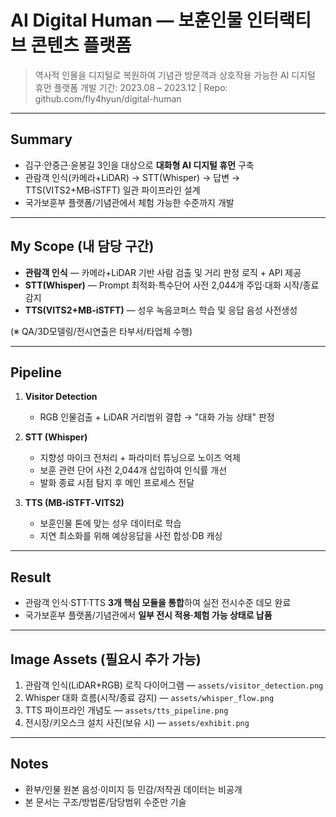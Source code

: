 # AI Digital Human — 보훈인물 인터랙티브 콘텐츠 플랫폼

> 역사적 인물을 디지털로 복원하여 기념관 방문객과 상호작용 가능한 AI 디지털 휴먼 플랫폼 개발
> 기간: 2023.08 – 2023.12 | Repo: github.com/fly4hyun/digital-human

---

## Summary

* 김구·안중근·윤봉길 3인을 대상으로 **대화형 AI 디지털 휴먼** 구축
* 관람객 인식(카메라+LiDAR) → STT(Whisper) → 답변 → TTS(VITS2+MB‑iSTFT) 일관 파이프라인 설계
* 국가보훈부 플랫폼/기념관에서 체험 가능한 수준까지 개발

---

## My Scope (내 담당 구간)

* **관람객 인식** — 카메라+LiDAR 기반 사람 검출 및 거리 판정 로직 + API 제공
* **STT(Whisper)** — Prompt 최적화·특수단어 사전 2,044개 주입·대화 시작/종료 감지
* **TTS(VITS2+MB‑iSTFT)** — 성우 녹음코퍼스 학습 및 응답 음성 사전생성

(※ QA/3D모델링/전시연출은 타부서/타업체 수행)

---

## Pipeline

1. **Visitor Detection**

   * RGB 인물검출 + LiDAR 거리범위 결합 → "대화 가능 상태" 판정

2. **STT (Whisper)**

   * 지향성 마이크 전처리 + 파라미터 튜닝으로 노이즈 억제
   * 보훈 관련 단어 사전 2,044개 삽입하여 인식률 개선
   * 발화 종료 시점 탐지 후 메인 프로세스 전달

3. **TTS (MB‑iSTFT‑VITS2)**

   * 보훈인물 톤에 맞는 성우 데이터로 학습
   * 지연 최소화를 위해 예상응답을 사전 합성·DB 캐싱

---

## Result

* 관람객 인식·STT·TTS **3개 핵심 모듈을 통합**하여 실전 전시수준 데모 완료
* 국가보훈부 플랫폼/기념관에서 **일부 전시 적용·체험 가능 상태로 납품**

---

## Image Assets (필요시 추가 가능)

1. 관람객 인식(LiDAR+RGB) 로직 다이어그램 — `assets/visitor_detection.png`
2. Whisper 대화 흐름(시작/종료 감지) — `assets/whisper_flow.png`
3. TTS 파이프라인 개념도 — `assets/tts_pipeline.png`
4. 전시장/키오스크 설치 사진(보유 시) — `assets/exhibit.png`

---

## Notes

* 환부/인물 원본 음성·이미지 등 민감/저작권 데이터는 비공개
* 본 문서는 구조/방법론/담당범위 수준만 기술
